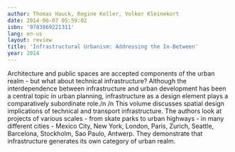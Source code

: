 ```yaml
---
author: Thomas Hauck, Regine Keller, Volker Kleinekort
date: 2014-06-07 05:59:02
isbn: '9783869221311'
lang: en-us
layout: review
title: 'Infrastructural Urbanism: Addressing the In-Between'
year: 2014
---
```

Architecture and public spaces are accepted components of the urban realm - but what about technical infrastructure? Although the interdependence between infrastructure and urban development has been a central topic in urban planning, infrastructure as a design element plays a comparatively subordinate role./n /n This volume discusses spatial design implications of technical and transport infrastructure. The authors look at projects of various scales - from skate parks to urban highways - in many different cities - Mexico City, New York, London, Paris, Zurich, Seattle, Barcelona, Stockholm, Sao Paulo, Antwerp. They demonstrate that infrastructure generates its own category of urban realm.
